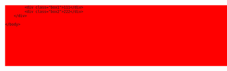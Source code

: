 <html>
   <head>
       <metal charest="utf-8">
       <title>第二个页面</title>
    </head>
    <style>
       body:{
            padding:0;
            margin:0;
       }
      .content{
          height:200px;
          width:960px;
          background:red;
          margin:0 auto;
          margin-top:20px;
      }
     .box1{
          width:100px;
          height:100px;
          background:black;
          color:red;
          float:left;
     }
     .box2{
          width:100px;
          height:100px;
          background:blue;
          color:red;
          float:left;
     }
     </style>
     <body>
        <div class="content">  
            
             <div class="box1">111</div>
             <div class="box2">222</div>
        </div>

    </body> 
</html>
